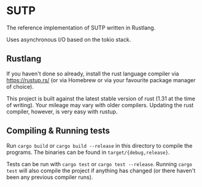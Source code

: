 # SUTP

The reference implementation of SUTP written in Rustlang.

Uses asynchronous I/O based on the tokio stack.

## Rustlang

If you haven't done so already, install the rust language compiler via https://rustup.rs/ (or via Homebrew or via your favourite package manager of choice).

This project is built against the latest stable version of rust (1.31 at the time of writing). Your mileage may vary with older compilers. Updating the rust compiler, however, is very easy with rustup.

## Compiling & Running tests

Run `cargo build` or `cargo build --release` in this directory to compile the programs. The binaries can be found in `target/{debug,release}`.

Tests can be run with `cargo test` or `cargo test --release`. Running `cargo test` will also compile the project if anything has changed (or there haven't been any previous compiler runs).

